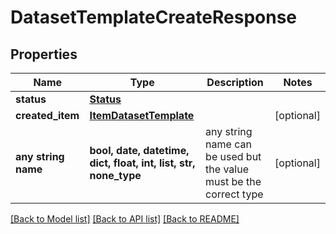 # DatasetTemplateCreateResponse


## Properties
Name | Type | Description | Notes
------------ | ------------- | ------------- | -------------
**status** | [**Status**](Status.md) |  | 
**created_item** | [**ItemDatasetTemplate**](ItemDatasetTemplate.md) |  | [optional] 
**any string name** | **bool, date, datetime, dict, float, int, list, str, none_type** | any string name can be used but the value must be the correct type | [optional]

[[Back to Model list]](../README.md#documentation-for-models) [[Back to API list]](../README.md#documentation-for-api-endpoints) [[Back to README]](../README.md)


